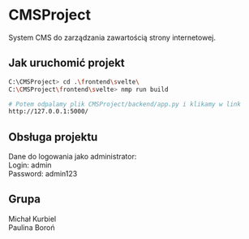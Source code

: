 # CMSProject

System CMS do zarządzania zawartością strony internetowej.


## Jak uruchomić projekt

```bash
C:\CMSProject> cd .\frontend\svelte\
C:\CMSProject\frontend\svelte> nmp run build

# Potem odpalamy plik CMSProject/backend/app.py i klikamy w link
http://127.0.0.1:5000/
```


## Obsługa projektu
Dane do logowania jako administrator:</br>
Login: admin</br>
Password: admin123</br>


## Grupa
Michał Kurbiel </br>
Paulina Boroń